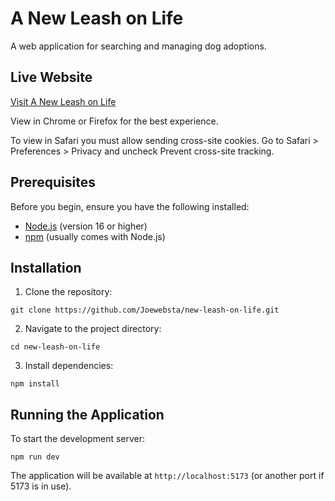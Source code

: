 # A New Leash on Life

A web application for searching and managing dog adoptions.

## Live Website

<a href="https://new-leash-on-life.vercel.app" target="_blank" rel="noopener noreferrer">Visit A New Leash on Life</a>

View in Chrome or Firefox for the best experience.

To view in Safari you must allow sending cross-site cookies. Go to Safari > Preferences > Privacy and uncheck Prevent cross-site tracking.

## Prerequisites

Before you begin, ensure you have the following installed:

- [Node.js](https://nodejs.org/) (version 16 or higher)
- [npm](https://www.npmjs.com/) (usually comes with Node.js)

## Installation

1. Clone the repository:

```
git clone https://github.com/Joewebsta/new-leash-on-life.git
```

2. Navigate to the project directory:

```
cd new-leash-on-life
```

3. Install dependencies:

```
npm install
```

## Running the Application

To start the development server:

```
npm run dev
```

The application will be available at `http://localhost:5173` (or another port if 5173 is in use).
